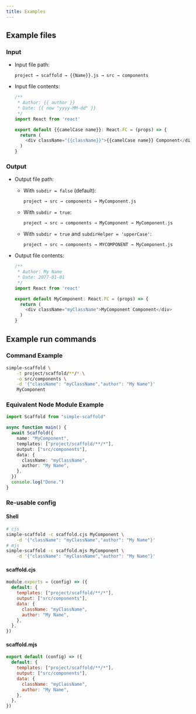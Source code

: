 ```yaml
---
title: Examples
---
```


## Example files

### Input

- Input file path:

  ```text
  project → scaffold → {{Name}}.js → src → components
  ```

- Input file contents:

  ```typescript
  /**
   * Author: {{ author }}
   * Date: {{ now "yyyy-MM-dd" }}
   */
  import React from 'react'

  export default {{camelCase name}}: React.FC = (props) => {
    return (
      <div className="{{className}}">{{camelCase name}} Component</div>
    )
  }
  ```

### Output

- Output file path:

  - With `subdir = false` (default):

    ```text
    project → src → components → MyComponent.js
    ```

  - With `subdir = true`:

    ```text
    project → src → components → MyComponent → MyComponent.js
    ```

  - With `subdir = true` and `subdirHelper = 'upperCase'`:

    ```text
    project → src → components → MYCOMPONENT → MyComponent.js
    ```

- Output file contents:

  ```typescript
  /**
   * Author: My Name
   * Date: 2077-01-01
   */
  import React from 'react'

  export default MyComponent: React.FC = (props) => {
    return (
      <div className="myClassName">MyComponent Component</div>
    )
  }
  ```

## Example run commands

### Command Example

```bash
simple-scaffold \
    -t project/scaffold/**/* \
    -o src/components \
    -d '{"className": "myClassName","author": "My Name"}'
    MyComponent
```

### Equivalent Node Module Example

```typescript
import Scaffold from "simple-scaffold"

async function main() {
  await Scaffold({
    name: "MyComponent",
    templates: ["project/scaffold/**/*"],
    output: ["src/components"],
    data: {
      className: "myClassName",
      author: "My Name",
    },
  })
  console.log("Done.")
}
```

### Re-usable config

#### Shell

```bash
# cjs
simple-scaffold -c scaffold.cjs MyComponent \
    -d '{"className": "myClassName","author": "My Name"}'
# mjs
simple-scaffold -c scaffold.mjs MyComponent \
    -d '{"className": "myClassName","author": "My Name"}'
```

#### scaffold.cjs

```js
module.exports = (config) => ({
  default: {
    templates: ["project/scaffold/**/*"],
    output: ["src/components"],
    data: {
      className: "myClassName",
      author: "My Name",
    },
  },
})
```

#### scaffold.mjs

```js
export default (config) => ({
  default: {
    templates: ["project/scaffold/**/*"],
    output: ["src/components"],
    data: {
      className: "myClassName",
      author: "My Name",
    },
  },
})
```
